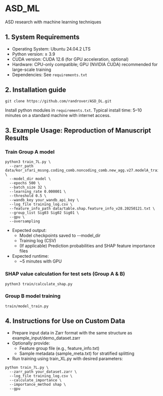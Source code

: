 # ASD_ML
ASD research with machine learning techniques

## 1. System Requirements
- Operating System: Ubuntu 24.04.2 LTS
- Python version: ≥ 3.9
- CUDA version: CUDA 12.6 (for GPU acceleration, optional)
- Hardware: CPU-only compatible; GPU (NVIDIA CUDA) recommended for large-scale training
- Dependencies: See `requirements.txt`

## 2. Installation guide
```
git clone https://github.com/randrover/ASD_DL.git
```
Install python modules in `requirements.txt`.
Typical install time: 5–10 minutes on a standard machine with internet access.

## 3. Example Usage: Reproduction of Manuscript Results
### Train Group A model
```
python3 train_7L.py \
  --zarr_path data/kor_sfari_mssng.coding_comb.noncoding_comb.new_agg.v27.modelA_train.zarr \
  --model_dir model \
  --epochs 500 \
  --batch_size 32 \
  --learning_rate 0.000001 \
  --threshold 0.5 \
  --wandb_key your_wandb_api_key \
  --log_file training_log.csv \
  --feature_info_path data/table.shap.feature_info_v28.20250121.txt \
  --group_list Sig03 Sig02 Sig01 \
  --gpu \
  --oversampling
```

- Expected output:
  - Model checkpoints saved to --model_dir
  - Training log (CSV)
  - (If applicable) Prediction probabilities and SHAP feature importance files
- Expected runtime:
  - ~5 minutes with GPU

### SHAP value calculation for test sets (Group A & B)
```
python3 train/calculate_shap.py
```

### Group B model training
```
train/model_train.py
```

## 4. Instructions for Use on Custom Data
- Prepare input data in Zarr format with the same structure as example_input/demo_dataset.zarr
- Optionally provide:
  - Feature group file (e.g., feature_info.txt)
  - Sample metadata (sample_meta.txt) for stratified splitting
- Run training using train_XL.py with desired parameters:

```
python train_7L.py \
  --zarr_path your_dataset.zarr \
  --log_file training_log.csv \
  --calculate_importance \
  --importance_method shap \
  --gpu
```
